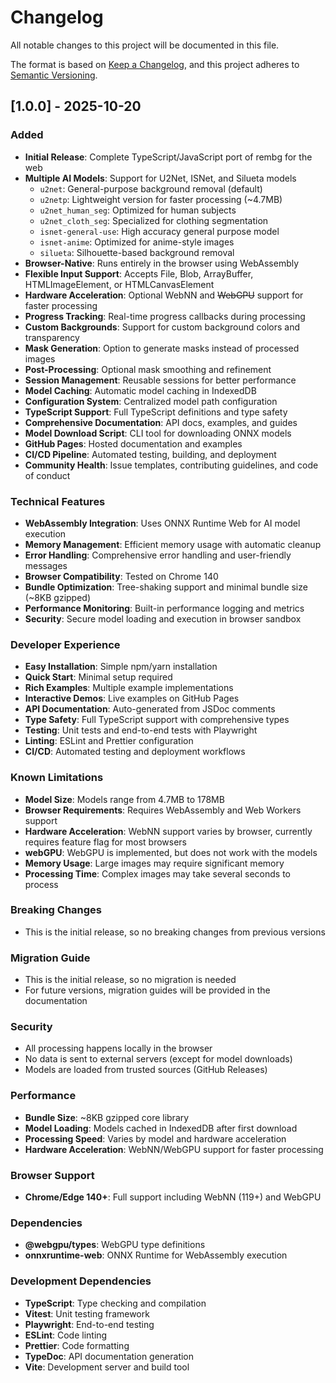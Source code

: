 # Changelog

All notable changes to this project will be documented in this file.

The format is based on [Keep a Changelog](https://keepachangelog.com/en/1.0.0/),
and this project adheres to [Semantic Versioning](https://semver.org/spec/v2.0.0.html).

## [1.0.0] - 2025-10-20

### Added

- **Initial Release**: Complete TypeScript/JavaScript port of rembg for the web
- **Multiple AI Models**: Support for U2Net, ISNet, and Silueta models
  - `u2net`: General-purpose background removal (default)
  - `u2netp`: Lightweight version for faster processing (~4.7MB)
  - `u2net_human_seg`: Optimized for human subjects
  - `u2net_cloth_seg`: Specialized for clothing segmentation
  - `isnet-general-use`: High accuracy general purpose model
  - `isnet-anime`: Optimized for anime-style images
  - `silueta`: Silhouette-based background removal
- **Browser-Native**: Runs entirely in the browser using WebAssembly
- **Flexible Input Support**: Accepts File, Blob, ArrayBuffer, HTMLImageElement, or HTMLCanvasElement
- **Hardware Acceleration**: Optional WebNN and ~~WebGPU~~ support for faster processing
- **Progress Tracking**: Real-time progress callbacks during processing
- **Custom Backgrounds**: Support for custom background colors and transparency
- **Mask Generation**: Option to generate masks instead of processed images
- **Post-Processing**: Optional mask smoothing and refinement
- **Session Management**: Reusable sessions for better performance
- **Model Caching**: Automatic model caching in IndexedDB
- **Configuration System**: Centralized model path configuration
- **TypeScript Support**: Full TypeScript definitions and type safety
- **Comprehensive Documentation**: API docs, examples, and guides
- **Model Download Script**: CLI tool for downloading ONNX models
- **GitHub Pages**: Hosted documentation and examples
- **CI/CD Pipeline**: Automated testing, building, and deployment
- **Community Health**: Issue templates, contributing guidelines, and code of conduct

### Technical Features

- **WebAssembly Integration**: Uses ONNX Runtime Web for AI model execution
- **Memory Management**: Efficient memory usage with automatic cleanup
- **Error Handling**: Comprehensive error handling and user-friendly messages
- **Browser Compatibility**: Tested on Chrome 140
- **Bundle Optimization**: Tree-shaking support and minimal bundle size (~8KB gzipped)
- **Performance Monitoring**: Built-in performance logging and metrics
- **Security**: Secure model loading and execution in browser sandbox

### Developer Experience

- **Easy Installation**: Simple npm/yarn installation
- **Quick Start**: Minimal setup required
- **Rich Examples**: Multiple example implementations
- **Interactive Demos**: Live examples on GitHub Pages
- **API Documentation**: Auto-generated from JSDoc comments
- **Type Safety**: Full TypeScript support with comprehensive types
- **Testing**: Unit tests and end-to-end tests with Playwright
- **Linting**: ESLint and Prettier configuration
- **CI/CD**: Automated testing and deployment workflows

### Known Limitations

- **Model Size**: Models range from 4.7MB to 178MB
- **Browser Requirements**: Requires WebAssembly and Web Workers support
- **Hardware Acceleration**: WebNN support varies by browser, currently requires feature flag for most browsers
- **webGPU**: WebGPU is implemented, but does not work with the models
- **Memory Usage**: Large images may require significant memory
- **Processing Time**: Complex images may take several seconds to process

### Breaking Changes

- This is the initial release, so no breaking changes from previous versions

### Migration Guide

- This is the initial release, so no migration is needed
- For future versions, migration guides will be provided in the documentation

### Security

- All processing happens locally in the browser
- No data is sent to external servers (except for model downloads)
- Models are loaded from trusted sources (GitHub Releases)

### Performance

- **Bundle Size**: ~8KB gzipped core library
- **Model Loading**: Models cached in IndexedDB after first download
- **Processing Speed**: Varies by model and hardware acceleration
- **Hardware Acceleration**: WebNN/WebGPU support for faster processing

### Browser Support

- **Chrome/Edge 140+**: Full support including WebNN (119+) and WebGPU

### Dependencies

- **@webgpu/types**: WebGPU type definitions
- **onnxruntime-web**: ONNX Runtime for WebAssembly execution

### Development Dependencies

- **TypeScript**: Type checking and compilation
- **Vitest**: Unit testing framework
- **Playwright**: End-to-end testing
- **ESLint**: Code linting
- **Prettier**: Code formatting
- **TypeDoc**: API documentation generation
- **Vite**: Development server and build tool
